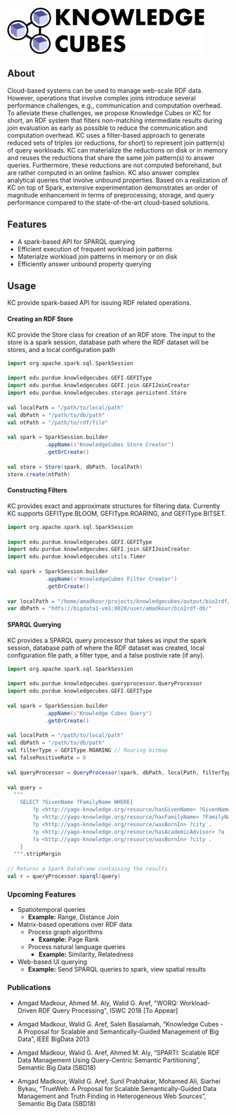 ![KNOWLEDGECUBES_LOGO](src/main/resources/logo-svg.png)

## About

Cloud-based systems can be used to manage web-scale RDF data. However, operations that involve complex joins introduce several performance challenges, e.g., communication and computation overhead. To alleviate these challenges, we propose Knowledge Cubes or KC for short, an RDF system that filters non-matching intermediate results during join evaluation as early as possible to reduce the communication and computation overhead. KC uses a filter-based approach to generate reduced sets of triples (or reductions, for short) to represent join pattern(s) of query workloads. KC can materialize the reductions on disk or in memory and reuses the reductions that share the same join pattern(s) to answer queries. Furthermore, these reductions are not computed beforehand, but are rather computed in an online fashion. KC also answer complex analytical queries that involve unbound properties. Based on a realization of KC on top of Spark, extensive experimentation demonstrates an order of magnitude enhancement in terms of preprocessing, storage, and query performance compared to the state-of-the-art cloud-based solutions.

## Features

* A spark-based API for SPARQL querying
* Efficient execution of frequent workload join patterns
* Materialze workload join patterns in memory or on disk
* Efficiently answer unbound property querying

## Usage

KC provide spark-based API for issuing RDF related operations.

#### Creating an RDF Store

KC provide the Store class for creation of an RDF store. The input to the store is a spark session, database path where the RDF dataset will be stores, and a local configuration path

```scala
import org.apache.spark.sql.SparkSession

import edu.purdue.knowledgecubes.GEFI.GEFIType
import edu.purdue.knowledgecubes.GEFI.join.GEFIJoinCreator
import edu.purdue.knowledgecubes.storage.persistent.Store

val localPath = "/path/to/local/path"
val dbPath = "/path/to/db/path"
val ntPath = "/path/to/rdf/file"

val spark = SparkSession.builder
            .appName(s"KnowledgeCubes Store Creator")
            .getOrCreate()

val store = Store(spark, dbPath, localPath)
store.create(ntPath)
```

#### Constructing Filters

KC provides exact and approximate structures for filtering data. Currently KC supports GEFIType.BLOOM, GEFIType.ROARING, and GEFIType.BITSET.

```scala
import org.apache.spark.sql.SparkSession

import edu.purdue.knowledgecubes.GEFI.GEFIType
import edu.purdue.knowledgecubes.GEFI.join.GEFIJoinCreator
import edu.purdue.knowledgecubes.utils.Timer

val spark = SparkSession.builder
            .appName(s"KnowledgeCubes Filter Creator")
            .getOrCreate()
            
var localPath = "/home/amadkour/projects/knowledgecubes/output/bio2rdf/"
var dbPath = "hdfs://bigdata1-vm1:8020/user/amadkour/bio2rdf-db/"
```

#### SPARQL Querying

KC provides a SPARQL query processor that takes as input the spark session, database path of where the RDF dataset was created, local configuration file path, a filter type, and a false postivie rate (if any).

```scala
import org.apache.spark.sql.SparkSession

import edu.purdue.knowledgecubes.queryprocessor.QueryProcessor
import edu.purdue.knowledgecubes.GEFI.GEFIType

val spark = SparkSession.builder
            .appName(s"Knowledge Cubes Query")
            .getOrCreate()

val localPath = "/path/to/local/path"
val dbPath = "/path/to/db/path"
val filterType = GEFIType.ROARING // Roaring bitmap
val falsePositiveRate = 0

val queryProcessor = QueryProcessor(spark, dbPath, localPath, filterType, falsePositiveRate)

val query =
  """
    SELECT ?GivenName ?FamilyName WHERE{
        ?p <http://yago-knowledge.org/resource/hasGivenName> ?GivenName . 
        ?p <http://yago-knowledge.org/resource/hasFamilyName> ?FamilyName . 
        ?p <http://yago-knowledge.org/resource/wasBornIn> ?city . 
        ?p <http://yago-knowledge.org/resource/hasAcademicAdvisor> ?a .
        ?a <http://yago-knowledge.org/resource/wasBornIn> ?city .
    }
  """.stripMargin

// Returns a Spark DataFrame containing the results
val r = queryProcessor.sparql(query)

```

### Upcoming Features

* Spatiotemporal queries
    * **Example:** Range, Distance Join
* Matrix-based operations over RDF data
    * Process graph algorithms
        * **Example:** Page Rank
    * Process natural language queries
        * **Example:** Similarity, Relatedness
* Web-based UI querying
    * **Example:** Send SPARQL queries to spark, view spatial results
    
### Publications

* Amgad Madkour, Ahmed M. Aly, Walid G. Aref, "WORQ: Workload-Driven RDF Query Processing", ISWC 2018 \[To Appear\]

* Amgad Madkour, Walid G. Aref, Saleh Basalamah, “Knowledge Cubes - A Proposal for Scalable and Semantically-Guided Management of Big Data”, IEEE BigData 2013

* Amgad Madkour, Walid G. Aref, Ahmed M. Aly, “SPARTI: Scalable RDF Data Management Using Query-Centric Semantic Partitioning”, Semantic Big Data (SBD18)

* Amgad Madkour, Walid G. Aref, Sunil Prabhakar, Mohamed Ali, Siarhei Bykau, “TrueWeb: A Proposal for Scalable Semantically-Guided Data Management and Truth Finding in Heterogeneous Web Sources”, Semantic Big Data (SBD18)
